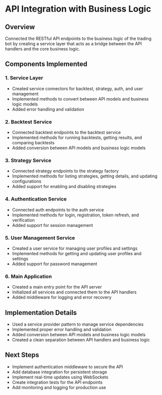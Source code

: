 # API Integration with Business Logic

## Overview
Connected the RESTful API endpoints to the business logic of the trading bot by creating a service layer that acts as a bridge between the API handlers and the core business logic.

## Components Implemented

### 1. Service Layer
- Created service connectors for backtest, strategy, auth, and user management
- Implemented methods to convert between API models and business logic models
- Added error handling and validation

### 2. Backtest Service
- Connected backtest endpoints to the backtest service
- Implemented methods for running backtests, getting results, and comparing backtests
- Added conversion between API models and business logic models

### 3. Strategy Service
- Connected strategy endpoints to the strategy factory
- Implemented methods for listing strategies, getting details, and updating configurations
- Added support for enabling and disabling strategies

### 4. Authentication Service
- Connected auth endpoints to the auth service
- Implemented methods for login, registration, token refresh, and verification
- Added support for session management

### 5. User Management Service
- Created a user service for managing user profiles and settings
- Implemented methods for getting and updating user profiles and settings
- Added support for password management

### 6. Main Application
- Created a main entry point for the API server
- Initialized all services and connected them to the API handlers
- Added middleware for logging and error recovery

## Implementation Details
- Used a service provider pattern to manage service dependencies
- Implemented proper error handling and validation
- Added conversion between API models and business logic models
- Created a clean separation between API handlers and business logic

## Next Steps
- Implement authentication middleware to secure the API
- Add database integration for persistent storage
- Implement real-time updates using WebSockets
- Create integration tests for the API endpoints
- Add monitoring and logging for production use
